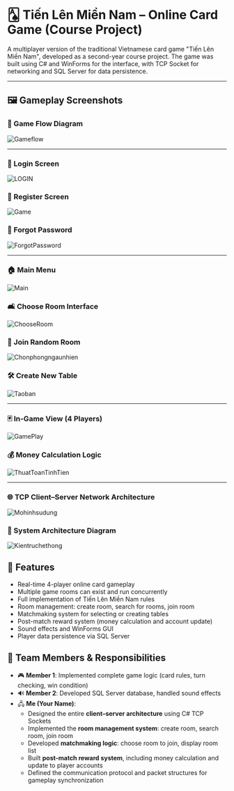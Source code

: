 # 🂡 Tiến Lên Miền Nam – Online Card Game (Course Project)

A multiplayer version of the traditional Vietnamese card game "Tiến Lên Miền Nam", developed as a second-year course project. The game was built using C# and WinForms for the interface, with TCP Socket for networking and SQL Server for data persistence.

---
## 🖼️ Gameplay Screenshots

### 🧭 Game Flow Diagram  
![Gameflow](IMAGE/GameFlow.png)

---

### 🔐 Login Screen  
![LOGIN](IMAGE/LOGIN.png)

### 📝 Register Screen  
![Game](IMAGE/Game.png)

### 🔑 Forgot Password  
![ForgotPassword](IMAGE/ForgotPassword.png)

---

### 🏠 Main Menu  
![Main](IMAGE/Main.png)

### 🛋️ Choose Room Interface  
![ChooseRoom](IMAGE/ChooseRoom.png)

### 🎲 Join Random Room  
![Chonphongngaunhien](IMAGE/Chonphongngaunhien.png)

### 🛠️ Create New Table  
![Taoban](IMAGE/Taoban.png)

---

### 🃏 In-Game View (4 Players)  
![GamePlay](IMAGE/GamePlay.png)

### 💰 Money Calculation Logic  
![ThuatToanTinhTien](IMAGE/ThuatToanTinhTien.png)

---

### 🌐 TCP Client–Server Network Architecture  
![Mohinhsudung](IMAGE/Mohinhsudung.png)

### 🧱 System Architecture Diagram  
![Kientruchethong](IMAGE/Kientruchethong.png)

## 🚀 Features
- Real-time 4-player online card gameplay
- Multiple game rooms can exist and run concurrently
- Full implementation of Tiến Lên Miền Nam rules
- Room management: create room, search for rooms, join room
- Matchmaking system for selecting or creating tables
- Post-match reward system (money calculation and account update)
- Sound effects and WinForms GUI
- Player data persistence via SQL Server

## 👥 Team Members & Responsibilities

- 🎮 **Member 1**: Implemented complete game logic (card rules, turn checking, win condition)
- 🔊 **Member 2**: Developed SQL Server database, handled sound effects
- 🖧 **Me (Your Name)**:
  - Designed the entire **client–server architecture** using C# TCP Sockets
  - Implemented the **room management system**: create room, search room, join room
  - Developed **matchmaking logic**: choose room to join, display room list
  - Built **post-match reward system**, including money calculation and update to player accounts
  - Defined the communication protocol and packet structures for gameplay synchronization
